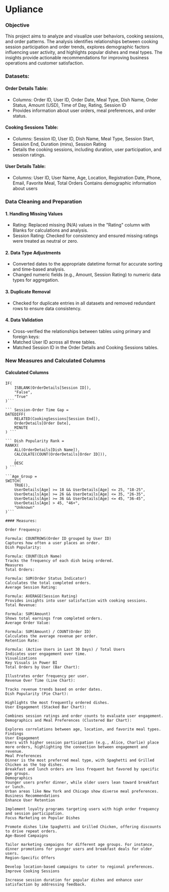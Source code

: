 # Upliance

### Objective

This project aims to analyze and visualize user behaviors, cooking sessions, and order patterns. The analysis identifies relationships between cooking session participation and order trends, explores demographic factors influencing user activity, and highlights popular dishes and meal types. The insights provide actionable recommendations for improving business operations and customer satisfaction.

### Datasets:

####  Order Details Table:
- Columns: Order ID, User ID, Order Date, Meal Type, Dish Name, Order Status, Amount (USD), Time of Day, Rating, Session ID
- Provides information about user orders, meal preferences, and order status.

#### Cooking Sessions Table:

- Columns: Session ID, User ID, Dish Name, Meal Type, Session Start, Session End, Duration (mins), Session Rating
- Details the cooking sessions, including duration, user participation, and session ratings.

#### User Details Table:
- Columns: User ID, User Name, Age, Location, Registration Date, Phone, Email, Favorite Meal, Total Orders
Contains demographic information about users

### Data Cleaning and Preparation

#### 1. Handling Missing Values

- Rating: Replaced missing (N/A) values in the "Rating" column with Blanks for calculations and analysis.
- Session Rating: Checked for consistency and ensured missing ratings were treated as neutral or zero.
  
#### 2. Data Type Adjustments
- Converted dates to the appropriate datetime format for accurate sorting and time-based analysis.
- Changed numeric fields (e.g., Amount, Session Rating) to numeric data types for aggregation.

#### 3. Duplicate Removal
- Checked for duplicate entries in all datasets and removed redundant rows to ensure data consistency.

#### 4. Data Validation
- Cross-verified the relationships between tables using primary and foreign keys:
- Matched User ID across all three tables.
- Matched Session ID in the Order Details and Cooking Sessions tables.
  
### New Measures and Calculated Columns

#### Calculated Columns

``` Session-Order Match = 
IF(
    ISBLANK(OrderDetails[Session ID]),
    "False",
    "True"
)```

``` Session-Order Time Gap = 
DATEDIFF(
    RELATED(CookingSessions[Session End]), 
    OrderDetails[Order Date], 
    MINUTE
) ```

``` Dish Popularity Rank = 
RANKX(
    ALL(OrderDetails[Dish Name]), 
    CALCULATE(COUNT(OrderDetails[Order ID])), 
    , 
    DESC
) ```

```Age_Group = 
SWITCH(
    TRUE(),
    UserDetails[Age] >= 18 && UserDetails[Age] <= 25, "18-25",
    UserDetails[Age] >= 26 && UserDetails[Age] <= 35, "26-35",
    UserDetails[Age] >= 36 && UserDetails[Age] <= 45, "36-45",
    UserDetails[Age] > 45, "46+",
    "Unknown"
)```

#### Measures:

Order Frequency:

Formula: COUNTROWS(Order ID grouped by User ID)
Captures how often a user places an order.
Dish Popularity:

Formula: COUNT(Dish Name)
Tracks the frequency of each dish being ordered.
Measures
Total Orders:

Formula: SUM(Order Status Indicator)
Calculates the total completed orders.
Average Session Rating:

Formula: AVERAGE(Session Rating)
Provides insights into user satisfaction with cooking sessions.
Total Revenue:

Formula: SUM(Amount)
Shows total earnings from completed orders.
Average Order Value:

Formula: SUM(Amount) / COUNT(Order ID)
Calculates the average revenue per order.
Retention Rate:

Formula: (Active Users in Last 30 Days) / Total Users
Indicates user engagement over time.
Visualizations
Key Visuals in Power BI
Total Orders by User (Bar Chart):

Illustrates order frequency per user.
Revenue Over Time (Line Chart):

Tracks revenue trends based on order dates.
Dish Popularity (Pie Chart):

Highlights the most frequently ordered dishes.
User Engagement (Stacked Bar Chart):

Combines session ratings and order counts to evaluate user engagement.
Demographics and Meal Preferences (Clustered Bar Chart):

Explores correlations between age, location, and favorite meal types.
Findings
User Engagement
Users with higher session participation (e.g., Alice, Charlie) place more orders, highlighting the connection between engagement and revenue.
Meal Preferences
Dinner is the most preferred meal type, with Spaghetti and Grilled Chicken as the top dishes.
Breakfast and lunch orders are less frequent but favored by specific age groups.
Demographics
Younger users prefer dinner, while older users lean toward breakfast or lunch.
Urban areas like New York and Chicago show diverse meal preferences.
Business Recommendations
Enhance User Retention

Implement loyalty programs targeting users with high order frequency and session participation.
Focus Marketing on Popular Dishes

Promote dishes like Spaghetti and Grilled Chicken, offering discounts to drive repeat orders.
Age-Based Campaigns

Tailor marketing campaigns for different age groups. For instance, dinner promotions for younger users and breakfast deals for older users.
Region-Specific Offers

Develop location-based campaigns to cater to regional preferences.
Improve Cooking Sessions

Increase session duration for popular dishes and enhance user satisfaction by addressing feedback.

